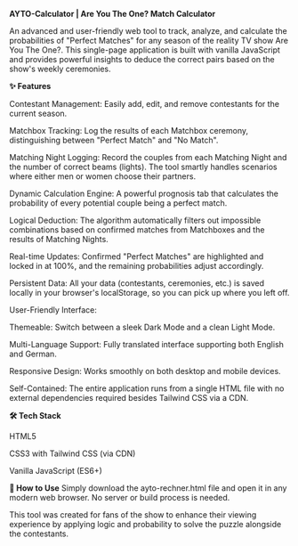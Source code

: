 **AYTO-Calculator | Are You The One? Match Calculator**

An advanced and user-friendly web tool to track, analyze, and calculate the probabilities of "Perfect Matches" for any season of the reality TV show Are You The One?. This single-page application is built with vanilla JavaScript and provides powerful insights to deduce the correct pairs based on the show's weekly ceremonies.

**✨ Features**

Contestant Management: Easily add, edit, and remove contestants for the current season.

Matchbox Tracking: Log the results of each Matchbox ceremony, distinguishing between "Perfect Match" and "No Match".

Matching Night Logging: Record the couples from each Matching Night and the number of correct beams (lights). The tool smartly handles scenarios where either men or women choose their partners.

Dynamic Calculation Engine: A powerful prognosis tab that calculates the probability of every potential couple being a perfect match.

Logical Deduction: The algorithm automatically filters out impossible combinations based on confirmed matches from Matchboxes and the results of Matching Nights.

Real-time Updates: Confirmed "Perfect Matches" are highlighted and locked in at 100%, and the remaining probabilities adjust accordingly.

Persistent Data: All your data (contestants, ceremonies, etc.) is saved locally in your browser's localStorage, so you can pick up where you left off.

User-Friendly Interface:

Themeable: Switch between a sleek Dark Mode and a clean Light Mode.

Multi-Language Support: Fully translated interface supporting both English and German.

Responsive Design: Works smoothly on both desktop and mobile devices.

Self-Contained: The entire application runs from a single HTML file with no external dependencies required besides Tailwind CSS via a CDN.



**🛠️ Tech Stack**

HTML5

CSS3 with Tailwind CSS (via CDN)

Vanilla JavaScript (ES6+)



**🚀 How to Use**
Simply download the ayto-rechner.html file and open it in any modern web browser. No server or build process is needed.

This tool was created for fans of the show to enhance their viewing experience by applying logic and probability to solve the puzzle alongside the contestants.
